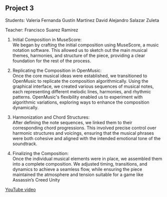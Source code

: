 ## Project 3

Students:
Valeria Fernanda Gustín Martínez
David Alejandro Salazar Zuleta

Teacher:
Francisco Suarez Ramirez

1. Initial Composition in MuseScore:  
   We began by crafting the initial composition using MuseScore, a music notation software. This allowed us to sketch out the main musical themes, harmonies, and structure of the piece, providing a clear foundation for the rest of the process.

2. Replicating the Composition in OpenMusic:  
   Once the core musical ideas were established, we transitioned to OpenMusic to replicate the composition algorithmically. Using the graphical interface, we created various sequences of musical notes, each representing different melodic lines, harmonies, and rhythmic patterns. OpenMusic's flexibility enabled us to experiment with algorithmic variations, exploring ways to enhance the composition dynamically.

3. Harmonization and Chord Structures:  
   After defining the note sequences, we linked them to their corresponding chord progressions. This involved precise control over harmonic structures and voicings, ensuring that the musical phrases were both cohesive and aligned with the intended emotional tone of the soundtrack.

4. Finalizing the Composition:  
   Once the individual musical elements were in place, we assembled them into a complete composition. We adjusted timing, transitions, and dynamics to achieve a seamless flow, while ensuring the piece maintained the atmosphere and tension suitable for a game like Assassin’s Creed Unity

[YouTube video](https://www.youtube.com/watch?v=nFb0JoMUvDM)
